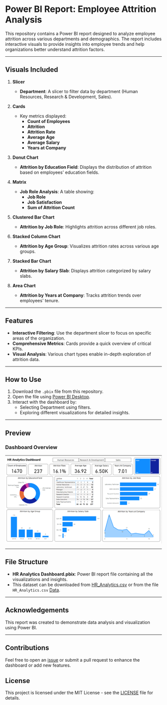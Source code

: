 # Power BI Report: Employee Attrition Analysis

This repository contains a Power BI report designed to analyze employee attrition across various departments and demographics. The report includes interactive visuals to provide insights into employee trends and help organizations better understand attrition factors.

---

## Visuals Included

1. **Slicer**  
   - **Department**: A slicer to filter data by department (Human Resources, Research & Development, Sales).

2. **Cards**  
   - Key metrics displayed:
     - **Count of Employees**  
     - **Attrition**  
     - **Attrition Rate**  
     - **Average Age**  
     - **Average Salary**  
     - **Years at Company**

3. **Donut Chart**  
   - **Attrition by Education Field**: Displays the distribution of attrition based on employees' education fields.

4. **Matrix**  
   - **Job Role Analysis**: A table showing:
     - **Job Role**
     - **Job Satisfaction**
     - **Sum of Attrition Count**

5. **Clustered Bar Chart**  
   - **Attrition by Job Role**: Highlights attrition across different job roles.

6. **Stacked Column Chart**  
   - **Attrition by Age Group**: Visualizes attrition rates across various age groups.

7. **Stacked Bar Chart**  
   - **Attrition by Salary Slab**: Displays attrition categorized by salary slabs.

8. **Area Chart**  
   - **Attrition by Years at Company**: Tracks attrition trends over employees' tenure.

---

## Features
- **Interactive Filtering**: Use the department slicer to focus on specific areas of the organization.
- **Comprehensive Metrics**: Cards provide a quick overview of critical KPIs.
- **Visual Analysis**: Various chart types enable in-depth exploration of attrition data.

---


## How to Use
1. Download the `.pbix` file from this repository.
2. Open the file using [Power BI Desktop](https://powerbi.microsoft.com/desktop/).
3. Interact with the dashboard by:
   - Selecting Department using filters.
   - Exploring different visualizations for detailed insights.

---

## Preview
### Dashboard Overview
![HR Analytics Dashboard Screenshot](<HR Analytics Dashboard.png>)


---

## File Structure

- **HR Analytics Dashboard.pbix**: Power BI report file containing all the visualizations and insights.
- This dataset can be downloaded from [HR_Analytics.csv](https://drive.google.com/drive/folders/18mQalCEyZypeV8TJeP3SME_R6qsCS2Og) or from the file `HR_Analytics.csv` [Data](HR_Analytics.csv).


---

## Acknowledgements
This report was created to demonstrate data analysis and visualization using Power BI.

---

## Contributions
Feel free to open an [issue](https://github.com/arjunj14/PowerBI/issues) or submit a pull request to enhance the dashboard or add new features.


## License
This project is licensed under the MIT License - see the [LICENSE](LICENSE) file for details.

